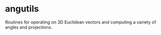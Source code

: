 # angutils
Routines for operating on 3D Euclidean vectors and computing a variety of angles and projections.
